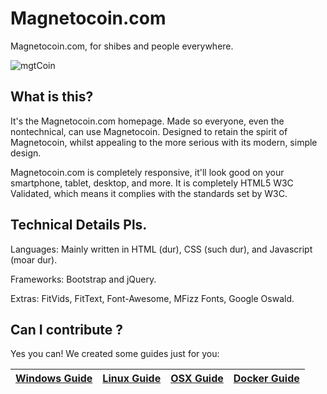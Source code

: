 # Magnetocoin.com

Magnetocoin.com, for shibes and people everywhere.

![mgtCoin](http://static.tumblr.com/ppdj5y9/Ae9mxmxtp/300coin.png)

## What is this?
It's the Magnetocoin.com homepage. Made so everyone, even the nontechnical, can use Magnetocoin.
Designed to retain the spirit of Magnetocoin, whilst appealing to the more serious with its modern, simple design.

Magnetocoin.com is completely responsive, it'll look good on your smartphone, tablet, desktop, and more.
It is completely HTML5 W3C Validated, which means it complies with the standards set by W3C.

## Technical Details Pls.
Languages:
Mainly written in HTML (dur), CSS (such dur), and Javascript (moar dur).

Frameworks:
Bootstrap and jQuery.

Extras:
FitVids, FitText, Font-Awesome, MFizz Fonts, Google Oswald.

## Can I contribute ?
Yes you can!
We created some guides just for you:

| [Windows Guide][G1] | [Linux Guide][G2] | [OSX Guide][G3] | [Docker Guide][G4] |
|:-----------------:|:-------------------:|:---------------:|:------------------:|

[G1]: https://github.com/magnetocoin/magnetocoin.com/blob/gh-pages/getting-started/contribute_windows.md
[G2]: https://github.com/magnetocoin/magnetocoin.com/blob/gh-pages/getting-started/contribute_linux.md
[G3]: https://github.com/magnetocoin/magnetocoin.com/blob/gh-pages/getting-started/contribute_osx.md
[G4]: https://github.com/magnetocoin/magnetocoin.com/blob/gh-pages/getting-started/contribute_docker.md